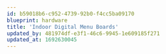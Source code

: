 ```yaml
---
id: b59018b6-c952-4739-92b0-f4cc5ba09170
blueprint: hardware
title: 'Indoor Digital Menu Boards'
updated_by: 481974df-e3f1-46c6-9945-1e609185f271
updated_at: 1692630045
---
```

